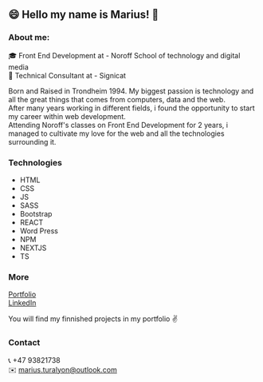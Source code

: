 ## :smile: Hello my name is Marius! :wave:

### About me:
:mortar_board: Front End Development at - Noroff School of technology and digital media  
:wrench: Technical Consultant at - Signicat  
  
Born and Raised in Trondheim 1994. My biggest passion is technology and all the great things that comes from computers, data and the web.  
After many years working in different fields, i found the opportunity to start my career within web development.  
Attending Noroff's classes on Front End Development for 2 years, i managed to cultivate my love for the web and all the technologies surrounding it.  
  
### Technologies
- HTML
- CSS
- JS
- SASS
- Bootstrap
- REACT
- Word Press
- NPM
- NEXTJS
- TS
  
### More
[Portfolio](https://marius-saeteraas-portfolio.netlify.app/)  
[LinkedIn](https://www.linkedin.com/in/marius-s%C3%A6teraas-4395151b4/)  
  
You will find my finnished projects in my portfolio :v:  

### Contact
:telephone_receiver: +47 93821738  
:envelope: marius.turalyon@outlook.com
